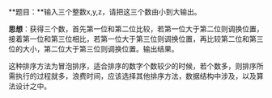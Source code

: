 **题目：**输入三个整数x,y,z，请把这三个数由小到大输出。

**思想**：获得三个数，首先第一位和第二位比较，若第一位大于第二位则调换位置，接着第一位和第三位相比，若第一位大于第三位则调换位置，再比较第二位和第三位的大小，第二位大于第三位则调换位置。输出结果。

这种排序方法为冒泡排序，适合排序的数字个数较少的时候，若个数多，则排序所需执行的过程就多，浪费时间，应该选择其他排序方法，数据结构中涉及，以及算法设计之中。